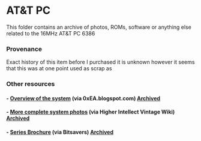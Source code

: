 # AT&T PC
This folder contains an archive of photos, ROMs, software or anything else related to the 16MHz AT&T PC 6386

### Provenance
Exact history of this item before I purchased it is unknown however it seems that this was at one point used as scrap as 

### Other resources
#### - [Overview of the system](https://0xea.blogspot.com/2013/11/the-at-pc-6386-wgs.html) (via 0xEA.blogspot.com) [Archived](https://web.archive.org/web/20231126131855/https://0xea.blogspot.com/2013/11/the-at-pc-6386-wgs.html)
#### - [More complete system photos](https://wiki.preterhuman.net/AT%26T_6386_WGS) (via Higher Intellect Vintage Wiki) [Archived](https://web.archive.org/web/20240116220024/https://wiki.preterhuman.net/AT%26T_6386_WGS)
#### - [Series Brochure](http://www.bitsavers.org/pdf/att/6386_wgs/6386_WGS_Brochure.pdf) (via Bitsavers) [Archived](https://archive.org/details/bitsavers_att6386wgs_4668539)